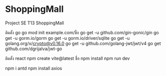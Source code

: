 # ShoppingMall
Project SE T13 ShoppingMall



ติดตั้ง go
go mod init example.com/ชื่อ
go get -u github.com/gin-gonic/gin
go get -u gorm.io/gorm
go get -u gorm.io/driver/sqlite
go get -u golang.org/x/crypto@v0.16.0
go get -u github.com/golang-jwt/jwt/v4
go get github.com/dgrijalva/jwt-go

ติดตั้ง react
npm create vite@latest ชื่อ
npm install
npm run dev


npm i antd
npm install axios
